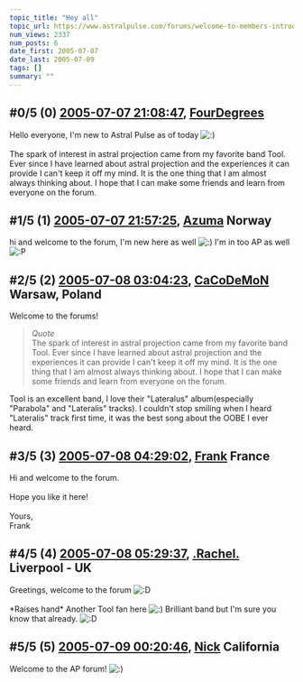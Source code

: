 ```yaml
---
topic_title: "Hey all"
topic_url: https://www.astralpulse.com/forums/welcome-to-members-introductions!/hey-all-19721
num_views: 2337
num_posts: 6
date_first: 2005-07-07
date_last: 2005-07-09
tags: []
summary: ""
---
```


## \#0/5 (0) [2005-07-07 21:08:47](https://www.astralpulse.com/forums/index.php?msg=169370), [FourDegrees](https://www.astralpulse.com/forums/profile/?u=9384)  ##
<section>
Hello everyone, I'm new to Astral Pulse as of today
<img alt=":)" class="smiley" src="https://www.astralpulse.com/forums/Smileys/fugue/smiley.png" title="Smiley"/>
<br>
<br>
The spark of interest in astral projection came from my favorite band Tool. Ever since I have learned about astral projection and the experiences it can provide I can't keep it off my mind. It is the one thing that I am almost always thinking about. I hope that I can make some friends and learn from everyone on the forum.
</section>

## \#1/5 (1) [2005-07-07 21:57:25](https://www.astralpulse.com/forums/index.php?msg=169376), [Azuma](https://www.astralpulse.com/forums/profile/?u=9370) Norway ##
<section>
hi and welcome to the forum, I'm new here as well
<img alt=":)" class="smiley" src="https://www.astralpulse.com/forums/Smileys/fugue/smiley.png" title="Smiley"/>
I'm in too AP as well
<img alt=":P" class="smiley" src="https://www.astralpulse.com/forums/Smileys/fugue/tongue.png" title="Tongue"/>
</section>

## \#2/5 (2) [2005-07-08 03:04:23](https://www.astralpulse.com/forums/index.php?msg=169424), [CaCoDeMoN](https://www.astralpulse.com/forums/profile/?u=4798) Warsaw, Poland ##
<section>
Welcome to the forums!
<br>
<blockquote class="bbc_standard_quote">
 <cite>
  Quote
 </cite>
 <br>
 The spark of interest in astral projection came from my favorite band Tool. Ever since I have learned about astral projection and the experiences it can provide I can't keep it off my mind. It is the one thing that I am almost always thinking about. I hope that I can make some friends and learn from everyone on the forum.
 <br>
</blockquote>
Tool is an excellent band, I love their "Lateralus" album(especially "Parabola" and "Lateralis" tracks). I couldn't stop smiling when I heard "Lateralis" track first time, it was the best song about the OOBE I ever heard.
</section>

## \#3/5 (3) [2005-07-08 04:29:02](https://www.astralpulse.com/forums/index.php?msg=169430), [Frank](https://www.astralpulse.com/forums/profile/?u=359) France ##
<section>
Hi and welcome to the forum.
<br>
<br>
Hope you like it here!
<br>
<br>
Yours,
<br>
Frank
</section>

## \#4/5 (4) [2005-07-08 05:29:37](https://www.astralpulse.com/forums/index.php?msg=169431), [.Rachel.](https://www.astralpulse.com/forums/profile/?u=8982) Liverpool - UK ##
<section>
Greetings, welcome to the forum
<img alt=":D" class="smiley" src="https://www.astralpulse.com/forums/Smileys/fugue/cheesy.png" title="Cheesy"/>
<br>
<br>
*Raises hand* Another Tool fan here
<img alt=":)" class="smiley" src="https://www.astralpulse.com/forums/Smileys/fugue/smiley.png" title="Smiley"/>
Brilliant band but I'm sure you know that already.
<img alt=":D" class="smiley" src="https://www.astralpulse.com/forums/Smileys/fugue/cheesy.png" title="Cheesy"/>
</section>

## \#5/5 (5) [2005-07-09 00:20:46](https://www.astralpulse.com/forums/index.php?msg=169535), [Nick](https://www.astralpulse.com/forums/profile/?u=2080) California ##
<section>
Welcome to the AP forum!
<img alt=":)" class="smiley" src="https://www.astralpulse.com/forums/Smileys/fugue/smiley.png" title="Smiley"/>
</section>
